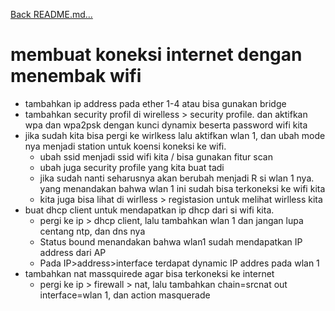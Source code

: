 <a href="../../README.md#back">Back README.md...</a>

# membuat koneksi internet dengan menembak wifi
- tambahkan ip address pada ether 1-4 atau bisa gunakan bridge
- tambahkan security profil di wirelless > security profile. dan aktifkan wpa dan wpa2psk dengan kunci dynamix beserta password wifi kita
- jika sudah kita bisa pergi ke wirlkess lalu aktifkan wlan 1, dan ubah mode nya menjadi station untuk koensi koneksi ke wifi.
    - ubah ssid menjadi ssid wifi kita / bisa gunakan fitur scan
    - ubah juga security profile yang kita buat tadi
    - jika sudah nanti seharusnya akan berubah menjadi R si wlan 1 nya. yang menandakan bahwa wlan 1 ini sudah bisa terkoneksi ke wifi kita
    - kita juga bisa lihat di wirlless > registasion untuk melihat wirlless kita
- buat dhcp client untuk mendapatkan ip dhcp dari si wifi kita.
    - pergi ke ip > dhcp client, lalu tambahkan wlan 1 dan jangan lupa centang ntp, dan dns nya
    - Status bound menandakan bahwa wlan1 sudah mendapatkan IP address dari AP
    - Pada IP>address>interface terdapat dynamic IP addres pada wlan 1
- tambahkan nat massquirede agar bisa terkoneksi ke internet
    - pergi ke ip > firewall > nat, lalu tambahkan chain=srcnat out interface=wlan 1, dan action masquerade